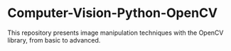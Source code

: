 # Computer-Vision-Python-OpenCV
This repository presents image manipulation techniques with the OpenCV library, from basic to advanced.
